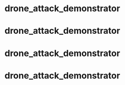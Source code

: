 # drone_attack_demonstrator
# drone_attack_demonstrator
# drone_attack_demonstrator
# drone_attack_demonstrator
